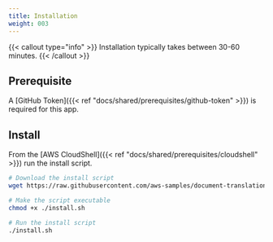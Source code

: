```yaml
---
title: Installation
weight: 003
---
```


<!--
Copyright Amazon.com, Inc. or its affiliates. All Rights Reserved.
SPDX-License-Identifier: MIT-0
-->

{{< callout type="info" >}}
Installation typically takes between 30-60 minutes.
{{< /callout >}}

## Prerequisite

A [GitHub Token]({{< ref "docs/shared/prerequisites/github-token" >}}) is required for this app.

## Install

From the [AWS CloudShell]({{< ref "docs/shared/prerequisites/cloudshell" >}}) run the install script.

```sh
# Download the install script
wget https://raw.githubusercontent.com/aws-samples/document-translation/main/util/installer/install.sh

# Make the script executable
chmod +x ./install.sh

# Run the install script
./install.sh
```

